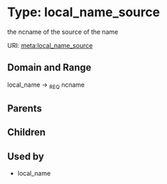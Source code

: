 
# Type: local_name_source


the ncname of the source of the name

URI: [meta:local_name_source](https://w3id.org/biolink/biolinkml/meta/local_name_source)


## Domain and Range

local_name ->  <sub>REQ</sub> ncname

## Parents


## Children


## Used by

 * local_name
